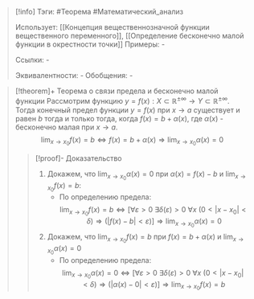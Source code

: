 > [!info]
> Тэги: #Теорема #Математический_анализ   
> 
> Использует: [[Концепция вещественнозначной функции вещественного переменного]], [[Определение бесконечно малой функции в окрестности точки]]
> Примеры: *-*
> 
> Ссылки: *-*
> 
> Эквивалентности: *-*
> Обобщения: *-*

> [!theorem]+ Теорема о связи предела и бесконечно малой функции
> Рассмотрим функцию $y = f(x):X \subset \mathbb{R}^{\pm\infty}\rightarrow Y \subset \mathbb{R}^{\pm\infty}$. Тогда конечный предел функции $y = f(x)$ при $x \to a$ существует и равен $b$ тогда и только тогда, когда $f(x) = b + \alpha(x)$, где $\alpha(x)$ - бесконечно малая при $x \to a$.
> $$\lim_{x \to x_0}f(x) = b \Leftrightarrow f(x) = b + \alpha(x) \Rightarrow \lim_{x \to x_0}\alpha(x) = 0$$
> > [!proof]- Доказательство
> > 1. Докажем, что $\displaystyle\lim_{x \to x_0}\alpha(x) = 0$ при $\alpha(x) = f(x)  - b$ и $\displaystyle\lim_{x \to x_0}f(x) = b$:
> > 	* По определению предела: $$\lim_{x \to x_0} f(x) = b \Leftrightarrow \Big[\forall \varepsilon > 0 ~ \exists \delta\big(\varepsilon)>0 ~ \forall x ~ (0 < |x - x_0| < \delta\big) \Rightarrow \big(|f (x) - b| < \varepsilon\big)\Big] \Rightarrow \lim_{x \to x_0} \alpha(x) = 0$$
> > 2. Докажем, что $\displaystyle\lim_{x \to x_0}f(x) = b$ при $f(x) = b + \alpha(x)$ и $\displaystyle\lim_{x \to x_0}\alpha(x) = 0$
> > 	* По определению предела: $$\lim_{x \to x_0} \alpha(x) = 0 \Leftrightarrow \Big[\forall \varepsilon > 0 ~ \exists \delta\big(\varepsilon)>0 ~ \forall x ~ (0 < |x - x_0| < \delta\big) \Rightarrow \big(|\alpha (x) - 0| < \varepsilon\big)\Big] \Rightarrow \lim_{x \to x_0} f(x) = b$$